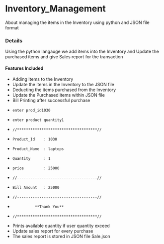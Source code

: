 # Inventory_Management
About managing the items in the Inventory using python and JSON file format
### Details
Using the python langauge we add items into the Inventory and Update the purchased items and give Sales report for the transaction
#### Features Included
* Adding Items to the Inventory 
* Update the items in the Inventory to the JSON file
* Deducting the items purchased from the Inventory 
* Update the Purchased items within JSON file
* Bill Printing after successful purchase
-     enter prod_id1030
-     enter product quantity1
-     //************************************//
-     Product_Id    : 1030
-     Product_Name  : laptops
-     Quantity      : 1
-     price         : 25000
-     //------------------------------------//
-     Bill Amount   : 25000
-     //------------------------------------//
-               **Thank You**                     
-     //************************************//
* Prints available quantity if user quantity exceed
* Update sales report for every purchase
* The sales report is stored in JSON file Sale.json
